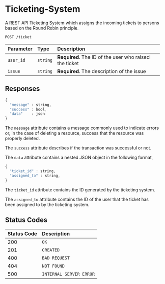 # Ticketing-System
A REST API Ticketing System which assigns the incoming tickets to persons based on the Round Robin principle.


```http
POST /ticket
```

| Parameter | Type | Description |
| :--- | :--- | :--- |
| `user_id` | `string` | **Required**. The ID of the user who raised the ticket |
| `issue` | `string` | **Required**. The description of the issue |

## Responses

```javascript
{
  "message" : string,
  "success" : bool,
  "data"    : json
}
```

The `message` attribute contains a message commonly used to indicate errors or, in the case of deleting a resource, success that the resource was properly deleted.

The `success` attribute describes if the transaction was successful or not.

The `data` attribute contains a nested JSON object in the following format,

```javascript
{
  "ticket_id" : string,
  "assigned_to" : string,
}
```

The `ticket_id` attribute contains the ID generated by the ticketing system.

The `assigned_to` attribute contains the ID of the user that the ticket has been assigned to by the ticketing system.

## Status Codes

| Status Code | Description |
| :--- | :--- |
| 200 | `OK` |
| 201 | `CREATED` |
| 400 | `BAD REQUEST` |
| 404 | `NOT FOUND` |
| 500 | `INTERNAL SERVER ERROR` |
